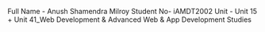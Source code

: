 Full Name - Anush Shamendra Milroy
Student No- iAMDT2002
Unit - Unit 15 + Unit 41_Web Development & Advanced Web & App Development Studies
